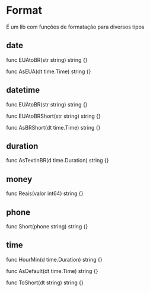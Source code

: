 # Format #
É um lib com funções de formatação para diversos tipos

## date ##

func EUAtoBR(str string) string {}

func AsEUA(dt time.Time) string {}

## datetime ##

func EUAtoBR(str string) string {}

func EUAtoBRShort(str string) string {}

func AsBRShort(dt time.Time) string {}

## duration ##

func AsTextInBR(d time.Duration) string {}

## money ##

func Reais(valor int64) string {}

## phone ##

func Short(phone string) string {}

## time ##

func HourMin(d time.Duration) string {}

func AsDefault(dt time.Time) string {}

func ToShort(dt string) string {}
